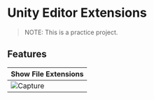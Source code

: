 # Unity Editor Extensions

> NOTE: This is a practice project.


## Features

| Show File Extensions |
| -------------------- |
|![Capture](https://user-images.githubusercontent.com/10832834/66486570-dd234f80-eae5-11e9-97e6-c1c18409ed89.PNG) |
